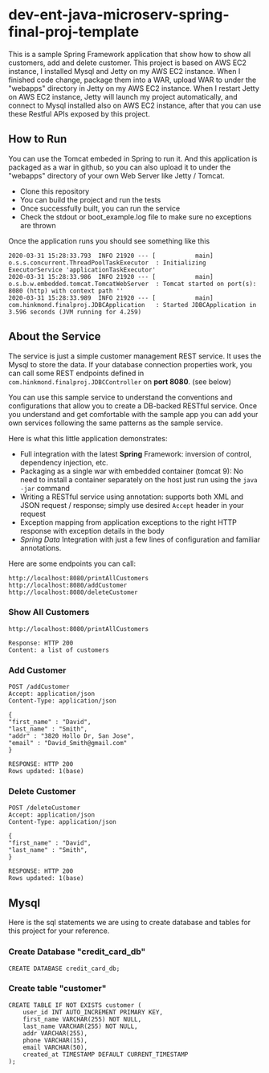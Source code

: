 # dev-ent-java-microserv-spring-final-proj-template

This is a sample Spring Framework application that show how to show all customers, add and delete customer. This project is based on AWS EC2 instance, I installed Mysql and Jetty on my AWS EC2 instance. When I finished code change, package them into a WAR, upload WAR to under the "webapps" directory in Jetty on my AWS EC2 instance. When I restart Jetty on AWS EC2 instance, Jetty will launch my project automatically, and connect to Mysql installed also on AWS EC2 instance, after that you can use these Restful APIs exposed by this project.

## How to Run 

You can use the Tomcat embeded in Spring to run it. And this application is packaged as a war in github, so you can also upload it to under the "webapps" directory of your own Web Server like Jetty / Tomcat.

* Clone this repository 
* You can build the project and run the tests
* Once successfully built, you can run the service
* Check the stdout or boot_example.log file to make sure no exceptions are thrown

Once the application runs you should see something like this

```
2020-03-31 15:28:33.793  INFO 21920 --- [           main] o.s.s.concurrent.ThreadPoolTaskExecutor  : Initializing ExecutorService 'applicationTaskExecutor'
2020-03-31 15:28:33.986  INFO 21920 --- [           main] o.s.b.w.embedded.tomcat.TomcatWebServer  : Tomcat started on port(s): 8080 (http) with context path ''
2020-03-31 15:28:33.989  INFO 21920 --- [           main] com.hinkmond.finalproj.JDBCApplication   : Started JDBCApplication in 3.596 seconds (JVM running for 4.259)
```

## About the Service

The service is just a simple customer management REST service. It uses the Mysql to store the data. If your database connection properties work, you can call some REST endpoints defined in ```com.hinkmond.finalproj.JDBCController``` on **port 8080**. (see below)

You can use this sample service to understand the conventions and configurations that allow you to create a DB-backed RESTful service. Once you understand and get comfortable with the sample app you can add your own services following the same patterns as the sample service.
 
Here is what this little application demonstrates: 

* Full integration with the latest **Spring** Framework: inversion of control, dependency injection, etc.
* Packaging as a single war with embedded container (tomcat 9): No need to install a container separately on the host just run using the ``java -jar`` command
* Writing a RESTful service using annotation: supports both XML and JSON request / response; simply use desired ``Accept`` header in your request
* Exception mapping from application exceptions to the right HTTP response with exception details in the body
* *Spring Data* Integration with just a few lines of configuration and familiar annotations. 

Here are some endpoints you can call:
```
http://localhost:8080/printAllCustomers
http://localhost:8080/addCustomer
http://localhost:8080/deleteCustomer
```

### Show All Customers

```
http://localhost:8080/printAllCustomers

Response: HTTP 200
Content: a list of customers 
```

### Add Customer

```
POST /addCustomer
Accept: application/json
Content-Type: application/json

{
"first_name" : "David",
"last_name" : "Smith",
"addr" : "3820 Hollo Dr, San Jose",
"email" : "David_Smith@gmail.com"
}

RESPONSE: HTTP 200 
Rows updated: 1(base)
```
### Delete Customer

```
POST /deleteCustomer
Accept: application/json
Content-Type: application/json

{
"first_name" : "David",
"last_name" : "Smith",
}

RESPONSE: HTTP 200 
Rows updated: 1(base)
```

## Mysql

Here is the sql statements we are using to create database and tables for this project for your reference.

### Create Database "credit_card_db"
```
CREATE DATABASE credit_card_db;
```

### Create table "customer"
```
CREATE TABLE IF NOT EXISTS customer (
    user_id INT AUTO_INCREMENT PRIMARY KEY,
    first_name VARCHAR(255) NOT NULL,
    last_name VARCHAR(255) NOT NULL,
    addr VARCHAR(255),
    phone VARCHAR(15),
    email VARCHAR(50),
    created_at TIMESTAMP DEFAULT CURRENT_TIMESTAMP
);
```


